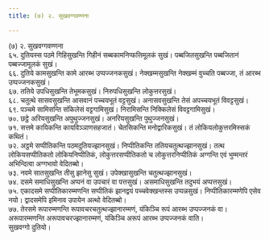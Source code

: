 ```yaml
---
title: (७) २. सुखवग्गवण्णना

---
```

(७) २. सुखवग्गवण्णना  
६५. दुतियस्स पठमे गिहिसुखन्ति गिहीनं सब्बकामनिप्फत्तिमूलकं सुखं। पब्बजितसुखन्ति पब्बजितानं पब्बज्जामूलकं सुखं।  
६६. दुतिये कामसुखन्ति कामे आरब्भ उप्पज्जनकसुखं। नेक्खम्मसुखन्ति नेक्खम्मं वुच्चति पब्बज्जा, तं आरब्भ उप्पज्जनकसुखं।  
६७. ततिये उपधिसुखन्ति तेभूमकसुखं। निरुपधिसुखन्ति लोकुत्तरसुखं।  
६८. चतुत्थे सासवसुखन्ति आसवानं पच्चयभूतं वट्टसुखं। अनासवसुखन्ति तेसं अपच्चयभूतं विवट्टसुखं।  
६९. पञ्चमे सामिसन्ति संकिलेसं वट्टगामिसुखं। निरामिसन्ति निक्किलेसं विवट्टगामिसुखं।  
७०. छट्ठे अरियसुखन्ति अपुथुज्जनसुखं। अनरियसुखन्ति पुथुज्जनसुखं।  
७१. सत्तमे कायिकन्ति कायविञ्ञाणसहजातं। चेतसिकन्ति मनोद्वारिकसुखं। तं लोकियलोकुत्तरमिस्सकं कथितं।  
७२. अट्ठमे सप्पीतिकन्ति पठमदुतियज्झानसुखं। निप्पीतिकन्ति ततियचतुत्थज्झानसुखं। तत्थ लोकियसप्पीतिकतो लोकियनिप्पीतिकं, लोकुत्तरसप्पीतिकतो च लोकुत्तरनिप्पीतिकं अग्गन्ति एवं भुम्मन्तरं अभिन्दित्वा अग्गभावो वेदितब्बो।  
७३. नवमे सातसुखन्ति तीसु झानेसु सुखं। उपेक्खासुखन्ति चतुत्थज्झानसुखं।  
७४. दसमे समाधिसुखन्ति अप्पनं वा उपचारं वा पत्तसुखं। असमाधिसुखन्ति तदुभयं अप्पत्तसुखं।  
७५. एकादसमे सप्पीतिकारम्मणन्ति सप्पीतिकं झानद्वयं पच्चवेक्खन्तस्स उप्पन्नसुखं। निप्पीतिकारम्मणेपि एसेव नयो। द्वादसमेपि इमिनाव उपायेन अत्थो वेदितब्बो।  
७७. तेरसमे रूपारम्मणन्ति रूपावचरचतुत्थज्झानारम्मणं, यंकिञ्चि रूपं आरब्भ उप्पज्जनकं वा। अरूपारम्मणन्ति अरूपावचरज्झानारम्मणं, यंकिञ्चि अरूपं आरब्भ उप्पज्जनकं वाति।  
सुखवग्गो दुतियो।  